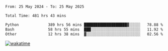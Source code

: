 <!--START_SECTION:waka-->

```txt
From: 25 May 2024 - To: 25 May 2025

Total Time: 481 hrs 43 mins

Python             389 hrs 56 mins ███████████████████▓░░░░░   78.88 %
Bash               58 hrs 55 mins  ███░░░░░░░░░░░░░░░░░░░░░░   11.92 %
Other              12 hrs 38 mins  ▓░░░░░░░░░░░░░░░░░░░░░░░░   02.56 %
```

<!--END_SECTION:waka-->
[![wakatime](https://wakatime.com/badge/user/5f89a63a-5294-4958-ad30-2b3455e63f2a.svg)](https://wakatime.com/@5f89a63a-5294-4958-ad30-2b3455e63f2a)
